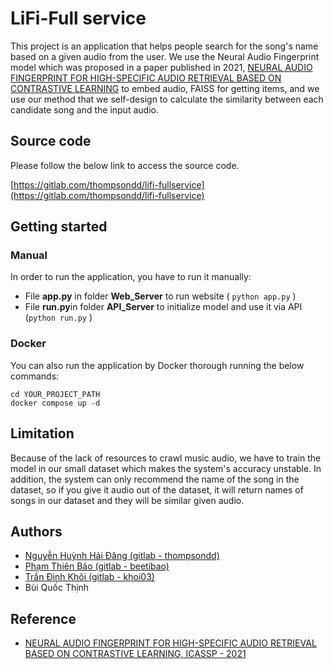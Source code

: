 # LiFi-Full service
This project is an application that helps people search for the song's name based on a given audio from the user. We use the Neural Audio Fingerprint model which was proposed in a paper published in 2021, [NEURAL AUDIO FINGERPRINT FOR HIGH-SPECIFIC AUDIO RETRIEVAL BASED ON CONTRASTIVE LEARNING](https://arxiv.org/pdf/2010.11910.pdf) to embed audio, FAISS for getting items, and we use our method that we self-design to calculate the similarity between each candidate song and the input audio.
## Source code
Please follow the below link to access the source code.

[https://gitlab.com/thompsondd/lifi-fullservice](https://gitlab.com/thompsondd/lifi-fullservice)

## Getting started

### Manual
In order to run the application, you have to run it manually:
- File **app.py** in folder **Web_Server** to run website ( ``` python app.py ``` )
- File **run.py**in folder **API_Server** to initialize model and use it via API (``` python run.py ``` )

### Docker
You can also run the application by Docker thorough running the below commands:
```
cd YOUR_PROJECT_PATH
docker compose up -d
```

## Limitation
Because of the lack of resources to crawl music audio, we have to train the model in our small dataset which makes the system's accuracy unstable. In addition, the system can only recommend the name of the song in the dataset, so if you give it audio out of the dataset, it will return names of songs in our dataset and they will be similar given audio.

## Authors
- [Nguyễn Huỳnh Hải Đăng (gitlab - thompsondd)](https://gitlab.com/thompsondd)
- [Phạm Thiên Bảo (gitlab - beetibao)](https://gitlab.com/beetibao)
- [Trần Đình Khôi (gitlab - khoi03)](https://gitlab.com/khoi03)
- Bùi Quốc Thịnh

## Reference
- [NEURAL AUDIO FINGERPRINT FOR HIGH-SPECIFIC AUDIO RETRIEVAL BASED ON CONTRASTIVE LEARNING, ICASSP - 2021](https://arxiv.org/pdf/2010.11910.pdf)
